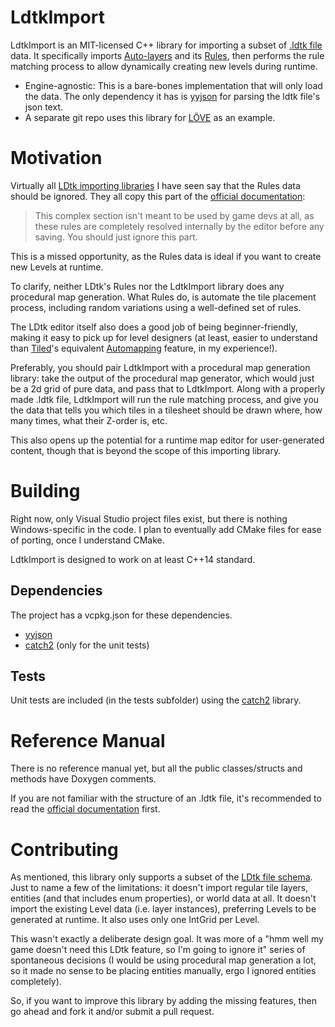 # LdtkImport

LdtkImport is an MIT-licensed C++ library for importing a subset of [.ldtk file](https://ldtk.io/json/) data. It specifically imports [Auto-layers](https://ldtk.io/docs/general/auto-layers/) and its [Rules](https://ldtk.io/docs/general/auto-layers/auto-layer-rules/), then performs the rule matching process to allow dynamically creating new levels during runtime.

* Engine-agnostic: This is a bare-bones implementation that will only load the data. The only dependency it has is [yyjson](https://github.com/ibireme/yyjson) for parsing the ldtk file's json text.
* A separate git repo uses this library for [LÖVE](https://github.com/love2d/love) as an example.


# Motivation

Virtually all [LDtk importing libraries](https://ldtk.io/api/) I have seen say that the Rules data should be ignored. They all copy this part of the [official documentation](https://ldtk.io/json/#ldtk-AutoRuleDef):

>This complex section isn't meant to be used by game devs at all, as these rules are completely resolved internally by the editor before any saving. You should just ignore this part.

This is a missed opportunity, as the Rules data is ideal if you want to create new Levels at runtime.

To clarify, neither LDtk's Rules nor the LdtkImport library does any procedural map generation. What Rules do, is automate the tile placement process, including random variations using a well-defined set of rules.

The LDtk editor itself also does a good job of being beginner-friendly, making it easy to pick up for level designers (at least, easier to understand than [Tiled](https://www.mapeditor.org/)'s equivalent [Automapping](https://doc.mapeditor.org/en/stable/manual/automapping/) feature, in my experience!).

Preferably, you should pair LdtkImport with a procedural map generation library: take the output of the procedural map generator, which would just be a 2d grid of pure data, and pass that to LdtkImport. Along with a properly made .ldtk file, LdtkImport will run the rule matching process, and give you the data that tells you which tiles in a tilesheet should be drawn where, how many times, what their Z-order is, etc.

This also opens up the potential for a runtime map editor for user-generated content, though that is beyond the scope of this importing library.


# Building

Right now, only Visual Studio project files exist, but there is nothing Windows-specific in the code. I plan to eventually add CMake files for ease of porting, once I understand CMake.

LdtkImport is designed to work on at least C++14 standard.


## Dependencies

The project has a vcpkg.json for these dependencies.

* [yyjson](https://github.com/ibireme/yyjson)
* [catch2](https://github.com/catchorg/Catch2) (only for the unit tests)


## Tests

Unit tests are included (in the tests subfolder) using the [catch2](https://github.com/catchorg/Catch2) library.


# Reference Manual

There is no reference manual yet, but all the public classes/structs and methods have Doxygen comments.

If you are not familiar with the structure of an .ldtk file, it's recommended to read the [official documentation](https://ldtk.io/docs/game-dev/json-overview/) first.


# Contributing

As mentioned, this library only supports a subset of the [LDtk file schema](https://ldtk.io/files/JSON_SCHEMA.json). Just to name a few of the limitations: it doesn't import regular tile layers, entities (and that includes enum properties), or world data at all. It doesn't import the existing Level data (i.e. layer instances), preferring Levels to be generated at runtime. It also uses only one IntGrid per Level.

This wasn't exactly a deliberate design goal. It was more of a "hmm well my game doesn't need this LDtk feature, so I'm going to ignore it" series of spontaneous decisions (I would be using procedural map generation a lot, so it made no sense to be placing entities manually, ergo I ignored entities completely).

So, if you want to improve this library by adding the missing features, then go ahead and fork it and/or submit a pull request.
